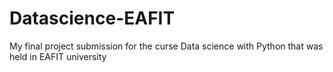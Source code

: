 # Datascience-EAFIT
My final project submission for the curse Data science with Python that was held in EAFIT university
